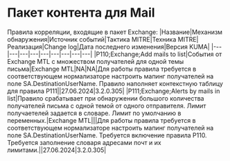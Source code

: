 # Пакет контента для Mail
Правила корреляции, входящие в пакет Exchange:
|Название|Механизм обнаружения|Источник событий|Тактика MITRE|Техника MITRE|Реализация|Change log|Дата последнего изменения|Версия KUMA|
|---|---|---|---|---|---|---|---|---|
|P110;Exchange;Add mails to list|События от Exchange MTL с множеством получателей для одной темы письма|Exchange MTL|NA|NA|Для работы правила требуется в соответствующем нормализаторе настроить мапинг получателей на поле SA.DestinationUserName. Правило наполняет контекстную таблицу для правила P111||27.06.2024|3.2.0.305|
|P111;Exchange;Alerts by mails in list|Правило срабатывает при обнаружении большого количества получателей письма с одной темой от одного отправителя. Лимит получаетелей задается в словаре. Лимит по умолчанию в переменных.|Exchange MTL|||Для работы правила требуется в соответствующем нормализаторе настроить мапинг получателей на поле SA.DestinationUserName. Требуется включение правила P110. Требуется заполнение словаря адресами почт и их лимитами.||27.06.2024|3.2.0.305|
